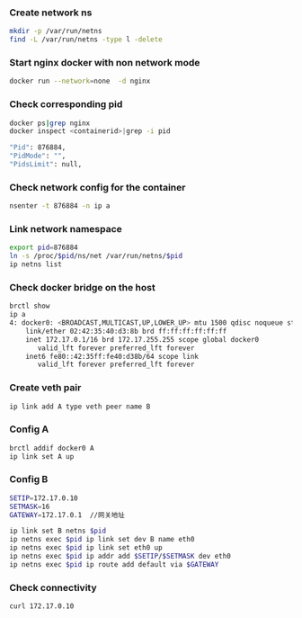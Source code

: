 ### Create network ns

```sh
mkdir -p /var/run/netns
find -L /var/run/netns -type l -delete
```

### Start nginx docker with non network mode

```sh
docker run --network=none  -d nginx
```

### Check corresponding pid

```sh
docker ps|grep nginx
docker inspect <containerid>|grep -i pid

"Pid": 876884,
"PidMode": "",
"PidsLimit": null,
```

### Check network config for the container

```sh
nsenter -t 876884 -n ip a
```

### Link network namespace

```sh
export pid=876884
ln -s /proc/$pid/ns/net /var/run/netns/$pid
ip netns list
```

### Check docker bridge on the host

```sh
brctl show
ip a
4: docker0: <BROADCAST,MULTICAST,UP,LOWER_UP> mtu 1500 qdisc noqueue state UP group default
    link/ether 02:42:35:40:d3:8b brd ff:ff:ff:ff:ff:ff
    inet 172.17.0.1/16 brd 172.17.255.255 scope global docker0
       valid_lft forever preferred_lft forever
    inet6 fe80::42:35ff:fe40:d38b/64 scope link
       valid_lft forever preferred_lft forever
```

### Create veth pair

```sh
ip link add A type veth peer name B
```

### Config A

```sh
brctl addif docker0 A
ip link set A up
```

### Config B

```sh
SETIP=172.17.0.10
SETMASK=16
GATEWAY=172.17.0.1  //网关地址

ip link set B netns $pid
ip netns exec $pid ip link set dev B name eth0
ip netns exec $pid ip link set eth0 up
ip netns exec $pid ip addr add $SETIP/$SETMASK dev eth0
ip netns exec $pid ip route add default via $GATEWAY
```

### Check connectivity

```sh
curl 172.17.0.10
```

